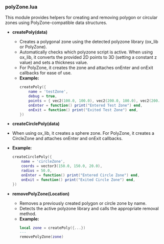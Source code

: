 ### polyZone.lua

This module provides helpers for creating and removing polygon or circular zones using PolyZone-compatible data structures.

- **createPoly(data)**

  - Creates a polygonal zone using the detected polyzone library (ox_lib or PolyZone).
  - Automatically checks which polyzone script is active. When using ox_lib, it converts the provided 2D points to 3D (setting a constant z value) and sets a thickness value.
  - For PolyZone, it creates the zone and attaches onEnter and onExit callbacks for ease of use.
  - **Example:**
    ```lua
    createPoly({
        name = 'testZone',
        debug = true,
        points = { vec2(100.0, 100.0), vec2(200.0, 100.0), vec2(200.0, 200.0), vec2(100.0, 200.0) },
        onEnter = function() print("Entered Test Zone") end,
        onExit = function() print("Exited Test Zone") end,
    })
    ```

- **createCirclePoly(data)**

 - When using ox_lib, it creates a sphere zone. For PolyZone, it creates a CircleZone and attaches onEnter and onExit callbacks.
  - **Example:**
    ```lua
    createCirclePoly({
        name = 'circleZone',
        coords = vector3(150.0, 150.0, 20.0),
        radius = 50.0,
        onEnter = function() print("Entered Circle Zone") end,
        onExit = function() print("Exited Circle Zone") end,
    })
    ```

- **removePolyZone(Location)**

  - Removes a previously created polygon or circle zone by name.
  - Detects the active polyzone library and calls the appropriate removal method.
  - **Example:**
    ```lua
    local zone = createPoly({...})
    ---
    removePolyZone(zone)
    ```